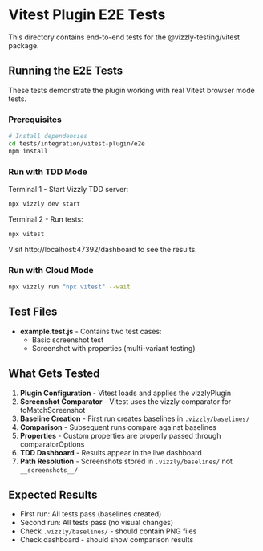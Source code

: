 # Vitest Plugin E2E Tests

This directory contains end-to-end tests for the @vizzly-testing/vitest package.

## Running the E2E Tests

These tests demonstrate the plugin working with real Vitest browser mode tests.

### Prerequisites

```bash
# Install dependencies
cd tests/integration/vitest-plugin/e2e
npm install
```

### Run with TDD Mode

Terminal 1 - Start Vizzly TDD server:

```bash
npx vizzly dev start
```

Terminal 2 - Run tests:

```bash
npx vitest
```

Visit http://localhost:47392/dashboard to see the results.

### Run with Cloud Mode

```bash
npx vizzly run "npx vitest" --wait
```

## Test Files

- **example.test.js** - Contains two test cases:
  - Basic screenshot test
  - Screenshot with properties (multi-variant testing)

## What Gets Tested

1. **Plugin Configuration** - Vitest loads and applies the vizzlyPlugin
2. **Screenshot Comparator** - Vitest uses the vizzly comparator for toMatchScreenshot
3. **Baseline Creation** - First run creates baselines in `.vizzly/baselines/`
4. **Comparison** - Subsequent runs compare against baselines
5. **Properties** - Custom properties are properly passed through comparatorOptions
6. **TDD Dashboard** - Results appear in the live dashboard
7. **Path Resolution** - Screenshots stored in `.vizzly/baselines/` not `__screenshots__/`

## Expected Results

- First run: All tests pass (baselines created)
- Second run: All tests pass (no visual changes)
- Check `.vizzly/baselines/` - should contain PNG files
- Check dashboard - should show comparison results
